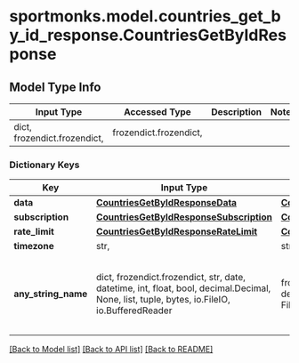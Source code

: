 # sportmonks.model.countries_get_by_id_response.CountriesGetByIdResponse

## Model Type Info
Input Type | Accessed Type | Description | Notes
------------ | ------------- | ------------- | -------------
dict, frozendict.frozendict,  | frozendict.frozendict,  |  | 

### Dictionary Keys
Key | Input Type | Accessed Type | Description | Notes
------------ | ------------- | ------------- | ------------- | -------------
**data** | [**CountriesGetByIdResponseData**](CountriesGetByIdResponseData.md) | [**CountriesGetByIdResponseData**](CountriesGetByIdResponseData.md) |  | [optional] 
**subscription** | [**CountriesGetByIdResponseSubscription**](CountriesGetByIdResponseSubscription.md) | [**CountriesGetByIdResponseSubscription**](CountriesGetByIdResponseSubscription.md) |  | [optional] 
**rate_limit** | [**CountriesGetByIdResponseRateLimit**](CountriesGetByIdResponseRateLimit.md) | [**CountriesGetByIdResponseRateLimit**](CountriesGetByIdResponseRateLimit.md) |  | [optional] 
**timezone** | str,  | str,  |  | [optional] 
**any_string_name** | dict, frozendict.frozendict, str, date, datetime, int, float, bool, decimal.Decimal, None, list, tuple, bytes, io.FileIO, io.BufferedReader | frozendict.frozendict, str, BoolClass, decimal.Decimal, NoneClass, tuple, bytes, FileIO | any string name can be used but the value must be the correct type | [optional]

[[Back to Model list]](../../README.md#documentation-for-models) [[Back to API list]](../../README.md#documentation-for-api-endpoints) [[Back to README]](../../README.md)


